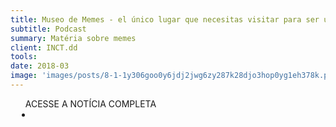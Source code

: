 ```yaml
---
title: Museo de Memes - el único lugar que necesitas visitar para ser una persona culta y refinad
subtitle: Podcast
summary: Matéria sobre memes
client: INCT.dd
tools: 
date: 2018-03
image: 'images/posts/8-1-1y306goo0y6jdj2jwg6zy287k28djo3hop0yg1eh378k.png'
---
```




<div class="post__share"><ul class="share__list list-reset">ACESSE A NOTÍCIA COMPLETA<li class="share__item" style="margin-left: 10px"><a class="share__link share__facebook" style="background: #fa5657" href="https://inctdd.org/" 
onclick=window.open(this.href, 'pop-up', 'left=20,top=20,width=500,height=500,toolbar=1,resizable=0'); return false;" title="Link" rel="nofollow"><i class="fa-solid fa-link"></i></a></li></ul></div>
<!-- <div class="gallery-box"><div class="gallery"><img src="/clipping/images/example-1.jpg" loading="lazy" alt="Project"><img src="/clipping/images/example-2.jpg" loading="lazy" alt="Project"></div><em>Gallery / <a href="https://www.freepik.com/" target="_blank">Freepic</a></em></div> -->